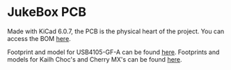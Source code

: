 # JukeBox PCB
Made with KiCad 6.0.7, the PCB is the physical heart of the project. You can access the BOM [here](https://www.digikey.com/en/mylists/list/QC5ACPN0J3).

Footprint and model for USB4105-GF-A can be found [here](https://www.digikey.com/en/products/detail/gct/usb4105-gf-a/11198441). Footprints and models for Kailh Choc's and Cherry MX's can be found [here](https://github.com/kiswitch/kiswitch).
